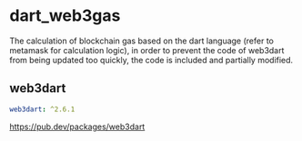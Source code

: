 # dart_web3gas

The calculation of blockchain gas based on the dart language (refer to metamask for calculation logic), in order to prevent the code of web3dart from being updated too quickly, the code is included and partially modified.

## web3dart

```yaml
web3dart: ^2.6.1
```

<https://pub.dev/packages/web3dart>
